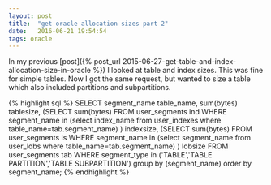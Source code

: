 ```yaml
---
layout: post
title:  "get oracle allocation sizes part 2"
date:   2016-06-21 19:54:54
tags: oracle
---
```

In my previous [post]({% post_url 2015-06-27-get-table-and-index-allocation-size-in-oracle %}) I looked at table and index sizes. This was fine for simple tables. Now I got the same request, but wanted to size a table which also included partitions and subpartitions.

{% highlight sql %}
SELECT segment_name table_name, sum(bytes) tablesize,
  (SELECT sum(bytes) FROM user_segments ind
    WHERE segment_name in
      (select index_name from user_indexes
        where table_name=tab.segment_name)
  ) indexsize,
  (SELECT sum(bytes) FROM user_segments ls
    WHERE segment_name in
      (select segment_name from user_lobs
        where table_name=tab.segment_name)
  ) lobsize
FROM user_segments tab
WHERE segment_type in ('TABLE','TABLE PARTITION','TABLE SUBPARTITION')
group by (segment_name)
order by segment_name;
{% endhighlight %}
